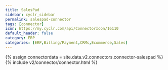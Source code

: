```yaml
---
title: SalesPad
sidebar: cyclr_sidebar
permalink: salespad-connector
tags: [connector]
icon: https://my.cyclr.com/api/ConnectorIcon/16110
default_header: false
category: ERP
categories: [ERP,Billing/Payment,CRMs,Ecommerce,Sales]
---
```

{% assign connectordata = site.data.v2.connectors.connector-salespad %}
{% include v2/connector/connector.html %}	